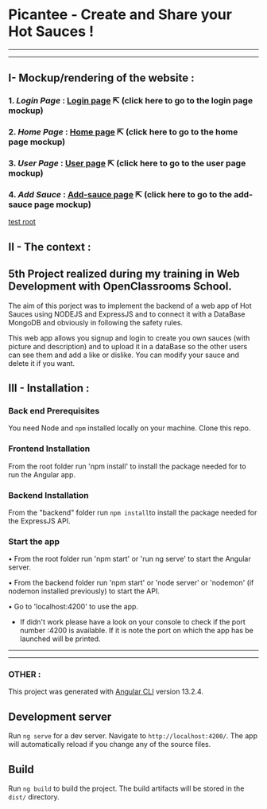 # Picantee - Create and Share your Hot Sauces !

---

---

## I- Mockup/rendering of the website :

### 1. _Login Page_ : [Login page](mockup/login-page.pdf) ⇱ (click here to go to the login page mockup)

### 2. _Home Page_ : [Home page](mockup/home-page.pdf) ⇱ (click here to go to the home page mockup)

### 3. _User Page_ : [User page](sauce-page.pdf) ⇱ (click here to go to the user page mockup)

### 4. _Add Sauce_ : [Add-sauce page](./sauce.html) ⇱ (click here to go to the add-sauce page mockup)

[test root](docs/test.html)

## II - The context :

## 5th Project realized during my training in Web Development with OpenClassrooms School.

The aim of this porject was to implement the backend of a web app of Hot Sauces using NODEJS and ExpressJS and to connect it with a DataBase MongoDB and obviously in following the safety rules.

This web app allows you signup and login to create you own sauces (with picture and description) and to upload it in a dataBase so the other users can see them and add a like or dislike. You can modify your sauce and delete it if you want.

## III - Installation :

### Back end Prerequisites

You need Node and `npm` installed locally on your machine.
Clone this repo.

### Frontend Installation

From the root folder run 'npm install' to install the package needed for to run the Angular app.

### Backend Installation

From the "backend" folder run `npm install`to install the package needed for the ExpressJS API.

### Start the app

• From the root folder run 'npm start' or 'run ng serve' to start the Angular server.

• From the backend folder run 'npm start' or 'node server' or 'nodemon' (if nodemon installed previously) to start the API.

• Go to 'localhost:4200' to use the app.

- If didn't work please have a look on your console to check if the port number :4200 is available. If it is note the port on which the app has be launched will be printed.

---

---

### OTHER :

This project was generated with [Angular CLI](https://github.com/angular/angular-cli) version 13.2.4.

## Development server

Run `ng serve` for a dev server. Navigate to `http://localhost:4200/`. The app will automatically reload if you change any of the source files.

## Build

Run `ng build` to build the project. The build artifacts will be stored in the `dist/` directory.
